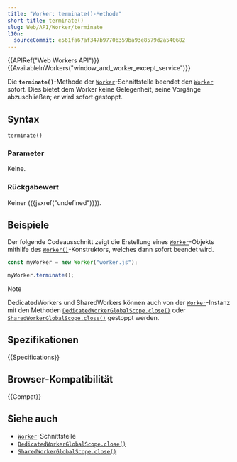```yaml
---
title: "Worker: terminate()-Methode"
short-title: terminate()
slug: Web/API/Worker/terminate
l10n:
  sourceCommit: e561fa67af347b9770b359ba93e8579d2a540682
---
```


{{APIRef("Web Workers API")}}{{AvailableInWorkers("window_and_worker_except_service")}}

Die **`terminate()`**-Methode der [`Worker`](/de/docs/Web/API/Worker)-Schnittstelle beendet den [`Worker`](/de/docs/Web/API/Worker) sofort. Dies bietet dem Worker keine Gelegenheit, seine Vorgänge abzuschließen; er wird sofort gestoppt.

## Syntax

```js-nolint
terminate()
```

### Parameter

Keine.

### Rückgabewert

Keiner ({{jsxref("undefined")}}).

## Beispiele

Der folgende Codeausschnitt zeigt die Erstellung eines [`Worker`](/de/docs/Web/API/Worker)-Objekts mithilfe des [`Worker()`](/de/docs/Web/API/Worker/Worker)-Konstruktors, welches dann sofort beendet wird.

```js
const myWorker = new Worker("worker.js");

myWorker.terminate();
```

> [!NOTE]
> DedicatedWorkers und SharedWorkers können auch von der [`Worker`](/de/docs/Web/API/Worker)-Instanz mit den Methoden [`DedicatedWorkerGlobalScope.close()`](/de/docs/Web/API/DedicatedWorkerGlobalScope/close) oder [`SharedWorkerGlobalScope.close()`](/de/docs/Web/API/SharedWorkerGlobalScope/close) gestoppt werden.

## Spezifikationen

{{Specifications}}

## Browser-Kompatibilität

{{Compat}}

## Siehe auch

- [`Worker`](/de/docs/Web/API/Worker)-Schnittstelle
- [`DedicatedWorkerGlobalScope.close()`](/de/docs/Web/API/DedicatedWorkerGlobalScope/close)
- [`SharedWorkerGlobalScope.close()`](/de/docs/Web/API/SharedWorkerGlobalScope/close)
